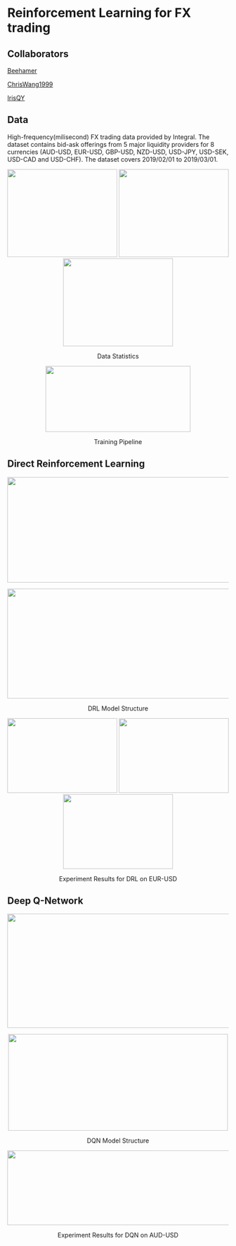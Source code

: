 # Reinforcement Learning for FX trading

## Collaborators

[Beehamer](https://github.com/Beehamer)

[ChrisWang1999](https://github.com/chriswang1999)

[IrisQY](https://github.com/IrisQY)

## Data

High-frequency(milisecond) FX trading data provided by Integral. The dataset contains bid-ask offerings from 5 major liquidity providers for 8 currencies (AUD-USD, EUR-USD, GBP-USD, NZD-USD, USD-JPY, USD-SEK, USD-CAD and USD-CHF). The dataset covers 2019/02/01 to 2019/03/01.

<p align="center">
<img src="https://github.com/AlexaYuqinD/RL-FX-Trading/blob/master/images/image_0.png" 
 width="250" height="200" />
<img src="https://github.com/AlexaYuqinD/RL-FX-Trading/blob/master/images/image_1.png" 
 width="250" height="200" />
<img src="https://github.com/AlexaYuqinD/RL-FX-Trading/blob/master/images/image_2.png" 
 width="250" height="200" />
</p>
<p align="center">
Data Statistics
</p>

<p align="center">
<img src="https://github.com/AlexaYuqinD/RL-FX-Trading/blob/master/images/Trainingpipe.png" 
 width="330" height="150" />
</p>
<p align="center">
Training Pipeline
</p>

## Direct Reinforcement Learning

<p align="center">
<img src="https://github.com/AlexaYuqinD/RL-FX-Trading/blob/master/images/drl-algo.PNG" 
 width="620" height="240" />
</p>
<p align="center">
<img src="https://github.com/AlexaYuqinD/RL-FX-Trading/blob/master/images/drl.png" 
 width="560" height="250" />
</p>
<p align="center">
DRL Model Structure
</p>



<p align="center">
<img src="https://github.com/AlexaYuqinD/RL-FX-Trading/blob/master/images/w1_EURUSD.png" 
 width="250" height="170" />
<img src="https://github.com/AlexaYuqinD/RL-FX-Trading/blob/master/images/w2_EURUSD.png" 
 width="250" height="170" />
<img src="https://github.com/AlexaYuqinD/RL-FX-Trading/blob/master/images/w3_EURUSD.png" 
 width="250" height="170" />
</p>
<p align="center">
Experiment Results for DRL on EUR-USD
</p>

## Deep Q-Network
<p align="center">
<img src="https://github.com/AlexaYuqinD/RL-FX-Trading/blob/master/images/dqn-algo.PNG" 
 width="610" height="260" />
</p>
<p align="center">
<img src="https://github.com/AlexaYuqinD/RL-FX-Trading/blob/master/images/DQN_Model.png" 
 width="500" height="220" />
</p>
<p align="center">
DQN Model Structure
</p>



<p align="center">
<img src="https://github.com/AlexaYuqinD/RL-FX-Trading/blob/master/images/DQN_result.png" 
 width="610" height="170" />
</p>
<p align="center">
Experiment Results for DQN on AUD-USD
</p>

